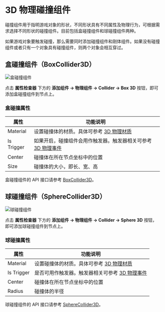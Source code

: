 # 3D 物理碰撞组件

碰撞组件用于指明游戏对象的形状，不同形状具有不同属性及物理行为，可根据需求选择不同形状的碰撞组件。目前包括盒碰撞组件和球碰撞组件两种。

如果游戏对象要触发碰撞，那么需要同时添加碰撞组件和刚体组件。如果没有碰撞组件或者只有一个对象具有碰撞组件，则两个对象会相互穿过。

## 盒碰撞组件（BoxCollider3D）

![盒碰撞组件](image/box-prop.png)

点击 **属性检查器** 下方的 **添加组件 -> 物理组件 -> Collider -> Box 3D** 按钮，即可添加盒碰撞组件到节点上。

### 盒碰撞属性

| 属性        | 功能说明                  |
| ---------- | -----------              |
| Material   | 设置碰撞体的材质。具体可参考 [3D 物理材质](./physics-material.md)   |
| Is Trigger | 如果开启，碰撞组件会用作触发器。触发器相关可参考 [3D 物理事件](./physics-event.md) |
| Center     | 碰撞体在所在节点坐标中的位置  |
| Size       | 碰撞体的大小，即长、宽、高    |

盒碰撞组件的 API 接口请参考 [BoxCollider3D](%__APIDOC__%/zh/classes/BoxCollider3D.html)。

## 球碰撞组件（SphereCollider3D）

![球碰撞组件](image/sphere-prop.png)

点击 **属性检查器** 下方的 **添加组件 -> 物理组件 -> Collider -> Sphere 3D** 按钮，即可添加球碰撞组件到节点上。

### 球碰撞属性

| 属性        | 功能说明                  |
| ---------- | -----------              |
| Material   | 设置碰撞体的材质。具体可参考 [3D 物理材质](./physics-material.md)   |
| Is Trigger | 是否可用作触发器。触发器相关可参考 [3D 物理事件](./physics-event.md) |
| Center     | 碰撞体在所在节点坐标中的位置  |
| Radius     | 碰撞体的半径               |

球碰撞组件的 API 接口请参考 [SphereCollider3D](%__APIDOC__%/zh/classes/SphereCollider3D.html)。
